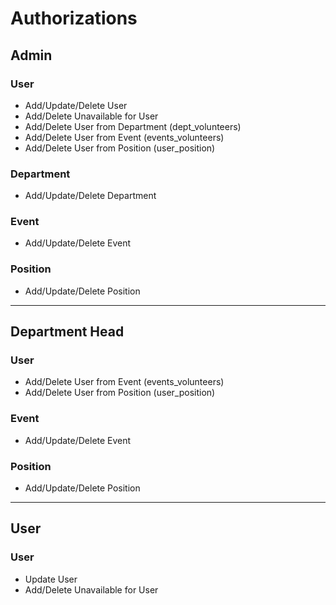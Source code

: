 # Authorizations

## Admin
### User
- Add/Update/Delete User
- Add/Delete Unavailable for User
- Add/Delete User from Department (dept_volunteers)
- Add/Delete User from Event (events_volunteers)
- Add/Delete User from Position (user_position)

### Department
- Add/Update/Delete Department

### Event
- Add/Update/Delete Event

### Position
- Add/Update/Delete Position

___
## Department Head
### User
- Add/Delete User from Event (events_volunteers)
- Add/Delete User from Position (user_position)

### Event
- Add/Update/Delete Event

### Position
- Add/Update/Delete Position

___
## User
### User
- Update User
- Add/Delete Unavailable for User